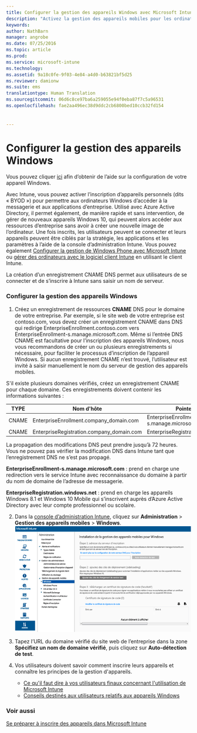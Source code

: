 ```yaml
---
title: Configurer la gestion des appareils Windows avec Microsoft Intune | Microsoft Intune
description: "Activez la gestion des appareils mobiles pour les ordinateurs Windows, y compris les appareils Windows 10 avec Microsoft Intune."
keywords: 
author: NathBarn
manager: angrobe
ms.date: 07/25/2016
ms.topic: article
ms.prod: 
ms.service: microsoft-intune
ms.technology: 
ms.assetid: 9a18c0fe-9f03-4e84-a4d0-b63821bf5d25
ms.reviewer: damionw
ms.suite: ems
translationtype: Human Translation
ms.sourcegitcommit: 06d6c8ce97ba6a259055e94f0eba87f7c5a96531
ms.openlocfilehash: fae2aa496ec38d9ddc2cb6800bed10ccb32fd154


---
```


# Configurer la gestion des appareils Windows
Vous pouvez cliquer [ici](../enduser/using-your-windows-device-with-intune.md) afin d’obtenir de l’aide sur la configuration de votre appareil Windows.

Avec Intune, vous pouvez activer l’inscription d’appareils personnels (dits « BYOD ») pour permettre aux ordinateurs Windows d’accéder à la messagerie et aux applications d’entreprise. Utilisé avec Azure Active Directory, il permet également, de manière rapide et sans intervention, de gérer de nouveaux appareils Windows 10, qui peuvent alors accéder aux ressources d’entreprise sans avoir à créer une nouvelle image de l’ordinateur. Une fois inscrits, les utilisateurs peuvent se connecter et leurs appareils peuvent être ciblés par la stratégie, les applications et les paramètres à l’aide de la console d’administration Intune. Vous pouvez également [Configurer la gestion de Windows Phone avec Microsoft Intune](set-up-windows-phone-management-with-microsoft-intune.md) ou [gérer des ordinateurs avec le logiciel client Intune](manage-windows-pcs-with-microsoft-intune.md) en utilisant le client Intune.

La création d’un enregistrement CNAME DNS permet aux utilisateurs de se connecter et de s’inscrire à Intune sans saisir un nom de serveur.

### Configurer la gestion des appareils Windows

  1.  Créez un enregistrement de ressources **CNAME** DNS pour le domaine de votre entreprise. Par exemple, si le site web de votre entreprise est contoso.com, vous devez créer un enregistrement CNAME dans DNS qui redirige EnterpriseEnrollment.contoso.com vers EnterpriseEnrollment-s.manage.microsoft.com. Même si l’entrée DNS CNAME est facultative pour l’inscription des appareils Windows, nous vous recommandons de créer un ou plusieurs enregistrements si nécessaire, pour faciliter le processus d’inscription de l’appareil Windows. Si aucun enregistrement CNAME n’est trouvé, l’utilisateur est invité à saisir manuellement le nom du serveur de gestion des appareils mobiles.

  S'il existe plusieurs domaines vérifiés, créez un enregistrement CNAME pour chaque domaine. Ces enregistrements doivent contenir les informations suivantes :

  |TYPE|Nom d'hôte|Pointe vers|TTL|
  |--------|-------------|-------------|-------|
  |CNAME|EnterpriseEnrollment.company_domain.com|EnterpriseEnrollment-s.manage.microsoft.com |1 heure|
  |CNAME|EnterpriseRegistration.company_domain.com|EnterpriseRegistration.windows.net|1 heure|

  La propagation des modifications DNS peut prendre jusqu’à 72 heures. Vous ne pouvez pas vérifier la modification DNS dans Intune tant que l’enregistrement DNS ne s’est pas propagé.

  **EnterpriseEnrollment-s.manage.microsoft.com** : prend en charge une redirection vers le service Intune avec reconnaissance du domaine à partir du nom de domaine de l’adresse de messagerie.

  **EnterpriseRegistration.windows.net** : prend en charge les appareils Windows 8.1 et Windows 10 Mobile qui s’inscrivent auprès d’Azure Active Directory avec leur compte professionnel ou scolaire.

  2.  Dans la [console d’administration Intune](http://manage.microsoft.com), cliquez sur **Administration** &gt; **Gestion des appareils mobiles** &gt; **Windows**.
  ![Boîte de dialogue Gestion des appareils Windows](../media/enroll-intune-winenr.png)

  3.  Tapez l’URL du domaine vérifié du site web de l’entreprise dans la zone **Spécifiez un nom de domaine vérifié**, puis cliquez sur **Auto-détection de test**.

  4.  Vos utilisateurs doivent savoir comment inscrire leurs appareils et connaître les principes de la gestion d'appareils.
      - [Ce qu'il faut dire à vos utilisateurs finaux concernant l'utilisation de Microsoft Intune](what-to-tell-your-end-users-about-using-microsoft-intune.md)
      - [Conseils destinés aux utilisateurs relatifs aux appareils Windows](../enduser/using-your-windows-device-with-intune.md)

### Voir aussi
[Se préparer à inscrire des appareils dans Microsoft Intune](get-ready-to-enroll-devices-in-microsoft-intune.md)



<!--HONumber=Aug16_HO1-->


